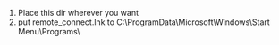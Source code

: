 1. Place this dir wherever you want
2. put remote_connect.lnk to C:\ProgramData\Microsoft\Windows\Start Menu\Programs\